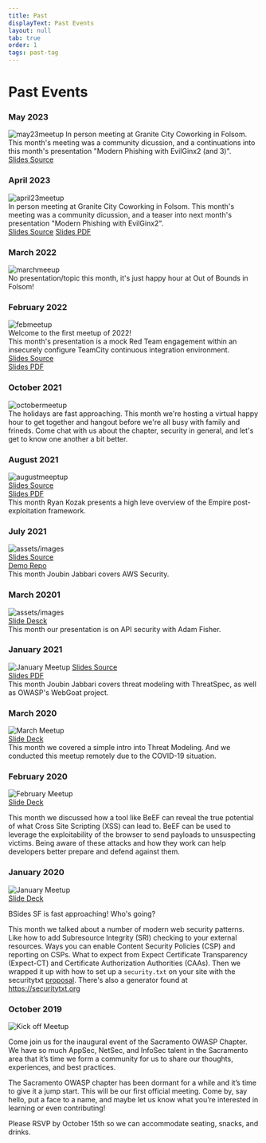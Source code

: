 ```yaml
---
title: Past
displayText: Past Events
layout: null
tab: true
order: 1
tags: past-tag
---
```


# Past Events

### May 2023 

![may23meetup](assets/images/May-17-2023.png)
In person meeting at Granite City Coworking in Folsom. This month's meeting was a community dicussion, and a continuations into this month's presentation "Modern Phishing with EvilGinx2 (and 3)".  
[Slides Source](assets/slides/2023-May.pdf) 

### April 2023
![april23meetup](assets/images/April-19-2023.png)  
In person meeting at Granite City Coworking in Folsom. This month's meeting was a community dicussion, and a teaser into next month's presentation "Modern Phishing with EvilGinx2".  
[Slides Source](assets/images/2023-April.pptx)
[Slides PDF](assets/slides/2023-April.pdf) 


### March 2022  
![marchmeeup](assets/images/March-24-2022.png)  
No presentation/topic this month, it's just happy hour at Out of Bounds in Folsom!   

### February 2022  
![febmeetup](assets/images/February-24-2022.png)  
Welcome to the first meetup of 2022!  
This month's presentation is a mock Red Team engagement within an insecurely configure TeamCity continuous integration environment.  
[Slides Source](assets/slides/2022-February.pptx)    
[Slides PDF](assets/slides/2022-February.pdf)  


### October 2021  
![octobermeetup](assets/images/October-28-2021.png)  
The holidays are fast approaching. This month we're hosting a virtual happy hour to get together and hangout before we're all busy with family and frineds. Come chat with us about the chapter, security in general, and let's get to know one another a bit better.

### August 2021
![augustmeeptup](assets/images/August-26-2021.png)    
[Slides Source](assets/slides/2021-August.pptx)  
[Slides PDF](assets/slides/2021-August.pdf)  
This month Ryan Kozak presents a high leve overview of the Empire post-exploitation framework.

### July 2021
![assets/images](assets/images/July-22-2021.png)  
[Slides Source](assets/slides/2021-July.pptx)  
[Demo Repo](https://github.com/joubin/iac-demo)  
This month Joubin Jabbari covers AWS Security.  

### March 20201  
![assets/images](assets/images/March-25-2021.png)  
[Slide Desck](assets/slides/2021-mar.pptx)  
This month our presentation is on API security with Adam Fisher.  

### January 2021
![January Meetup](assets/images/2021-jan.png) 
[Slides Source](assets/slides/2021-jan.odp)  
[Slides PDF](assets/slides/2021-jan.pdf)  
This month Joubin Jabbari covers threat modeling with ThreatSpec, as well as OWASP's WebGoat project.  


### March 2020
![March Meetup](assets/images/mar-2020-meetup.png)  
[Slide Deck](assets/slides/2020-03-Sacramento-OWASP.pptx)  
This month we covered a simple intro into Threat Modeling. And we conducted this
meetup remotely due to the COVID-19 situation.  

### February 2020
![February Meetup](assets/images/feb-2020-meetup.png)  
[Slide Deck](assets/slides/20200221-intro-to-beef.pdf)  

This month we discussed how a tool like BeEF can reveal the true potential of
what Cross Site Scripting (XSS) can lead to. BeEF can be used to leverage
the exploitability of the browser to send payloads to unsuspecting victims.
Being aware of these attacks and how they work can help developers better
prepare and defend against them.

### January 2020
![January Meetup](assets/images/jan-2020-meetup.png)  
[Slide Deck](assets/slides/20200117-modern-web-security-patterns.pdf)  

BSides SF is fast approaching! Who's going?

This month we talked about a number of modern web security patterns. Like how to
add Subresource Integrity (SRI) checking to your external resources. Ways you
can enable Content Security Policies (CSP) and reporting on CSPs. What to expect
from Expect Certificate Transparency (Expect-CT) and Certificate Authorization
Authorities (CAAs). Then we wrapped it up with how to set up a `security.txt` on
your site with the securitytxt [proposal][1]. There's also a generator found
at https://securitytxt.org

### October 2019
![Kick off Meetup](assets/images/kick-off-meetup.png)  

Come join us for the inaugural event of the Sacramento OWASP Chapter. We have so
much AppSec, NetSec, and InfoSec talent in the Sacramento area that it’s time we
form a community for us to share our thoughts, experiences, and best practices.

The Sacramento OWASP chapter has been dormant for a while and it’s time to give
it a jump start. This will be our first official meeting. Come by, say hello,
put a face to a name, and maybe let us know what you’re interested in learning
or even contributing!

Please RSVP by October 15th so we can accommodate seating, snacks, and drinks.

[1]: https://tools.ietf.org/html/draft-foudil-securitytxt

